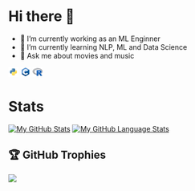 # Hi there 👋

- 🔭 I’m currently working as an ML Enginner
- 🌱 I’m currently learning NLP, ML and Data Science
- 💬 Ask me about movies and music


<code><img height="20" alt="python" src="https://raw.githubusercontent.com/github/explore/80688e429a7d4ef2fca1e82350fe8e3517d3494d/topics/python/python.png"></code>
<code><img height="20" alt="c" src="https://raw.githubusercontent.com/github/explore/80688e429a7d4ef2fca1e82350fe8e3517d3494d/topics/c/c.png"></code>
<code><img height="20" alt="r" src="https://raw.githubusercontent.com/github/explore/80688e429a7d4ef2fca1e82350fe8e3517d3494d/topics/r/r.png"></code>

# Stats

[![My GitHub Stats](https://github-readme-stats.vercel.app/api/?username=jafetcc02&count_private=true&theme=tokyonight&showicons=true)]()
[![My GitHub Language Stats](https://github-readme-stats.vercel.app/api/top-langs/?username=jafetcc02&langs_count=5&theme=tokyonight)]()


## 🏆 GitHub Trophies
![](https://github-profile-trophy.vercel.app/?username=jafetcc02&theme=juicyfresh&no-frame=false&no-bg=true&margin-w=4)
